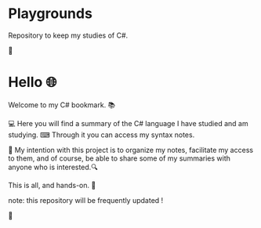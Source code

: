 # Playgrounds
Repository to keep my studies of C#.

🌟

# Hello 🌐

Welcome to my C# bookmark. 📚

💻 Here you will find a summary of the C# language I have studied and am studying.
⌨ Through it you can access my syntax notes.

💾 My intention with this project is to organize my notes, facilitate my access to them, and of course, be able to share some of my summaries with anyone who is interested.🔍

This is all, and hands-on. 🏁




note: this repository will be frequently updated !

🌟